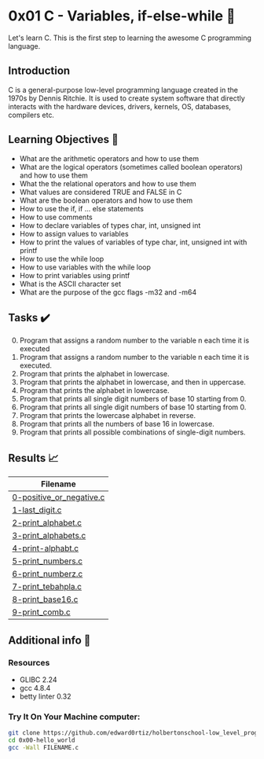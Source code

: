 # 0x01 C - Variables, if-else-while 📝

Let's learn C. This is the first step to learning the awesome C programming language.

## Introduction

C is a general-purpose low-level programming language created in the 1970s by Dennis Ritchie.
It is used to create system software that directly interacts with the hardware devices, drivers, kernels, OS, databases, compilers etc.

## Learning Objectives :bookmark_tabs:

* What are the arithmetic operators and how to use them
* What are the logical operators (sometimes called boolean operators) and how to use them
* What the the relational operators and how to use them
* What values are considered TRUE and FALSE in C
* What are the boolean operators and how to use them
* How to use the if, if ... else statements
* How to use comments
* How to declare variables of types char, int, unsigned int
* How to assign values to variables
* How to print the values of variables of type char, int, unsigned int with printf
* How to use the while loop
* How to use variables with the while loop
* How to print variables using printf
* What is the ASCII character set
* What are the purpose of the gcc flags -m32 and -m64 
  
## Tasks :heavy_check_mark:

0. Program that assigns a random number to the variable n each time it is executed
1. Program that assigns a random number to the variable n each time it is executed.
2. Program that prints the alphabet in lowercase.
3. Program that prints the alphabet in lowercase, and then in uppercase.
4. Program that prints the alphabet in lowercase.
5. Program that prints all single digit numbers of base 10 starting from 0.
6. Program that prints all single digit numbers of base 10 starting from 0.
7. Program that prints the lowercase alphabet in reverse.
8. Program that prints all the numbers of base 16 in lowercase.
9. Program that prints all possible combinations of single-digit numbers.

## Results :chart_with_upwards_trend:

| Filename |
| ------ |
| [0-positive_or_negative.c](https://github.com/omphilejmatsobe/alx-low_level_programming/blob/master/0x01-variables_if_else_while/0-positive_or_negative.c)|
| [1-last_digit.c](https://github.com/omphilejmatsobe/alx-low_level_programming/blob/master/0x01-variables_if_else_while/1-last_digit.c)|
| [2-print_alphabet.c](https://github.com/omphilejmatsobe/alx-low_level_programming/blob/master/0x01-variables_if_else_while/2-print_alphabet.c)|
| [3-print_alphabets.c](https://github.com/omphilejmatsobe/alx-low_level_programming/blob/master/0x01-variables_if_else_while/3-print_alphabets.c)|
| [4-print-alphabt.c](https://github.com/omphilejmatsobe/alx-low_level_programming/blob/master/0x01-variables_if_else_while/4-print-alphabt.c)|
| [5-print_numbers.c](https://github.com/omphilejmatsobe/alx-low_level_programming/blob/master/0x01-variables_if_else_while/5-print_numbers.c)|
| [6-print_numberz.c](https://github.com/omphilejmatsobe/alx-low_level_programming/blob/master/0x01-variables_if_else_while/6-print_numberz.c)|
| [7-print_tebahpla.c](https://github.com/omphilejmatsobe/alx-low_level_programming/blob/master/0x01-variables_if_else_while/7-print_tebahpla.c)|
| [8-print_base16.c](https://github.com/omphilejmatsobe/alx-low_level_programming/blob/master/0x01-variables_if_else_while/8-print_base16.c)|
| [9-print_comb.c](https://github.com/omphilejmatsobe/alx-low_level_programming/blob/master/0x01-variables_if_else_while/9-print_comb.c)|

## Additional info :construction:
### Resources

- GLIBC 2.24
- gcc 4.8.4
- betty linter 0.32


### Try It On Your Machine computer:	
```bash
git clone https://github.com/edward0rtiz/holbertonschool-low_level_programming.git
cd 0x00-hello_world
gcc -Wall FILENAME.c
```
